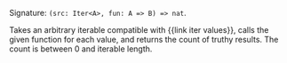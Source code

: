 Signature: `(src: Iter<A>, fun: A => B) => nat`.

Takes an arbitrary iterable compatible with {{link iter values}}, calls the given function for each value, and returns the count of truthy results. The count is between 0 and iterable length.
